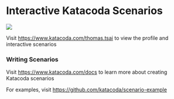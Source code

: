 # Interactive Katacoda Scenarios

[![](http://shields.katacoda.com/katacoda/thomas.tsai/count.svg)](https://www.katacoda.com/thomas.tsai "Get your profile on Katacoda.com")

Visit https://www.katacoda.com/thomas.tsai to view the profile and interactive scenarios

### Writing Scenarios
Visit https://www.katacoda.com/docs to learn more about creating Katacoda scenarios

For examples, visit https://github.com/katacoda/scenario-example

